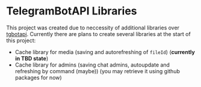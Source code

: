# TelegramBotAPI Libraries

This project was created due to neccessity of additional libraries over [tgbotapi](https://github.com/InsanusMokrassar/TelegramBotAPI).
Currently there are plans to create several libraries at the start of this project:

* Cache library for media (saving and autorefreshing of `fileId`) (**currently in TBD state**)
* Cache library for admins (saving chat admins, autoupdate and refreshing by command (maybe)) (you may retrieve it using github packages for now)
